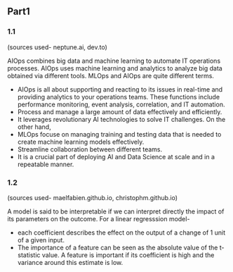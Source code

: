 ## Part1 
### 1.1
(sources used- neptune.ai, dev.to)

AIOps combines big data and machine learning to automate IT operations processes. AIOps uses machine learning and analytics to analyze big data obtained via different tools.
MLOps and AIOps are quite different terms.
- AIOps is all about supporting and reacting to its issues in real-time and providing analytics to your operations teams. These functions include performance monitoring, event analysis, correlation, and IT automation.
- Process and manage a large amount of data effectively and efficiently.
- It leverages revolutionary AI technologies to solve IT challenges.
On the other hand,
- MLOps focuse on managing training and testing data that is needed to create machine learning models effectively.
- Streamline collaboration between different teams.
- It is a crucial part of deploying AI and Data Science at scale and in a repeatable manner.

### 1.2
(sources used- maelfabien.github.io, christophm.github.io)

 A model is said to be interpretable if we can interpret directly the impact of its parameters on the outcome.
 For a linear regresssion model-
 -  each coefficient describes the effect on the output of a change of 1 unit of a given input.
 -  The importance of a feature can be seen as the absolute value of the t-statistic value. A feature is important if its coefficient is high and the variance around this estimate is low.
